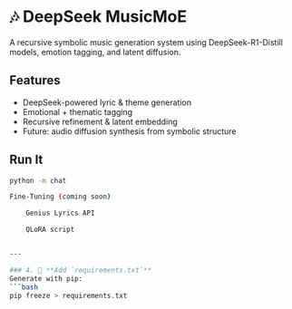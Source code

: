 # 🎶 DeepSeek MusicMoE

A recursive symbolic music generation system using DeepSeek-R1-Distill models, emotion tagging, and latent diffusion.

## Features
- DeepSeek-powered lyric & theme generation
- Emotional + thematic tagging
- Recursive refinement & latent embedding
- Future: audio diffusion synthesis from symbolic structure

## Run It
```bash
python -m chat

Fine-Tuning (coming soon)

    Genius Lyrics API

    QLoRA script


---

### 4. 🧾 **Add `requirements.txt`**
Generate with pip:
```bash
pip freeze > requirements.txt